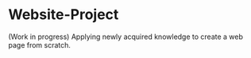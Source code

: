 # Website-Project
(Work in progress) Applying newly acquired knowledge to create a web page from scratch.
